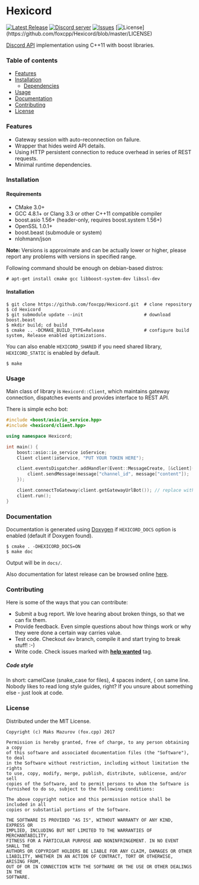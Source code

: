 Hexicord
=========
[![Latest Release](https://img.shields.io/github/release/foxcpp/Hexicord.svg?style=flat-square)](https://github.com/foxcpp/Hexicord/releases/latest) [![Discord server](https://img.shields.io/discord/342774887091535873.svg?style=flat-square)](https://discord.gg/4Y6Xaf4) [![Issues](https://img.shields.io/github/issues-raw/foxcpp/Hexicord.svg?style=flat-square)](https://github.com/foxcpp/Hexicord/issues) [![License](https://img.shields.io/github/license/foxcpp/Hexicord.svg?style=flat-square")](https://github.com/foxcpp/Hexicord/blob/master/LICENSE)

[Discord API](https://discordapp.com/developers/docs/intro) implementation using C++11 with boost libraries.


### Table of contents 
* [Features](#features)
* [Installation](#installation)
  * [Dependencies](#dependencies)
* [Usage](#usage)
* [Documentation](#documentation)
* [Contributing](#contributing)
* [License](#license)


### Features
* Gateway session with auto-reconnection on failure.
* Wrapper that hides weird API details.
* Using HTTP persistent connection to reduce overhead in series of REST requests.
* Minimal runtime dependencies.

### Installation

#### Requirements
* CMake 3.0+
* GCC 4.8.1+ or Clang 3.3 or other C++11 compatible compiler
* boost.asio 1.56+ (header-only, requires boost.system 1.56+)
* OpenSSL 1.0.1+
* boost.beast (submodule or system)
* nlohmann/json

**Note:** Versions is approximate and can be actually lower or higher, please report any problems with versions in specified range.

Following command should be enough on debian-based distros:
```
# apt-get install cmake gcc libboost-system-dev libssl-dev
```


#### Installation
```
$ git clone https://github.com/foxcpp/Hexicord.git  # clone repository
$ cd Hexicord
$ git submodule update --init                       # download boost.beast
$ mkdir build; cd build
$ cmake .. -DCMAKE_BUILD_TYPE=Release               # configure build system, Release enabled optimizations.
```
You can also enable `HEXICORD_SHARED` if you need shared library, `HEXICORD_STATIC` is enabled by default.
```
$ make
```

### Usage

Main class of library is `Hexicord::Client`, which maintains gateway connection, dispatches events and provides interface to REST API.

There is simple echo bot:
```cpp
#include <boost/asio/io_service.hpp>
#include <hexicord/client.hpp>

using namespace Hexicord;

int main() {
    boost::asio::io_service ioService;
    Client client(ioService, "PUT YOUR TOKEN HERE");

    client.eventsDispatcher.addHandler(Event::MessageCreate, [&client](const nlohmann::json& message) {
        client.sendMessage(message["channel_id", message["content"]);
    });

    client.connectToGateway(client.getGatewayUrlBot()); // replace with client.getGatewayUrl() if not using bot account.
    client.run();
}
```

### Documentation

Documentation is generated using [Doxygen](http://www.stack.nl/~dimitri/doxygen/) if `HEXICORD_DOCS` option is enabled (default if Doxygen found).

```
$ cmake . -DHEXICORD_DOCS=ON
$ make doc
```
Output will be in `docs/`.

Also documentation for latest release can be browsed online [here](https://foxcpp.github.io/Hexicord).


### Contributing

Here is some of the ways that you can contribute:
* Submit a bug report. We love hearing about broken things, so that we can fix them.
* Provide feedback. Even simple questions about how things work or why they were done a certain way carries value.
* Test code. Checkout `dev` branch, compile it and start trying to break stuff! :-)
* Write code. Check issues marked with [**help wanted**](https://github.com/foxcpp/hexicord/issues?q=is%3Aissue+is%3Aopen+label%3A%22help+wanted%22) tag. 

##### Code style
In short: camelCase (snake_case for files), 4 spaces indent, { on same line.
Nobody likes to read long style guides, right? If you unsure about something else - just look at code.

### License 

Distributed under the MIT License.

```
Copyright (c) Maks Mazurov (fox.cpp) 2017 

Permission is hereby granted, free of charge, to any person obtaining a copy
of this software and associated documentation files (the "Software"), to deal
in the Software without restriction, including without limitation the rights
to use, copy, modify, merge, publish, distribute, sublicense, and/or sell
copies of the Software, and to permit persons to whom the Software is
furnished to do so, subject to the following conditions:

The above copyright notice and this permission notice shall be included in all
copies or substantial portions of the Software.

THE SOFTWARE IS PROVIDED "AS IS", WITHOUT WARRANTY OF ANY KIND, EXPRESS OR
IMPLIED, INCLUDING BUT NOT LIMITED TO THE WARRANTIES OF MERCHANTABILITY,
FITNESS FOR A PARTICULAR PURPOSE AND NONINFRINGEMENT. IN NO EVENT SHALL THE
AUTHORS OR COPYRIGHT HOLDERS BE LIABLE FOR ANY CLAIM, DAMAGES OR OTHER
LIABILITY, WHETHER IN AN ACTION OF CONTRACT, TORT OR OTHERWISE, ARISING FROM,
OUT OF OR IN CONNECTION WITH THE SOFTWARE OR THE USE OR OTHER DEALINGS IN THE
SOFTWARE.
```
